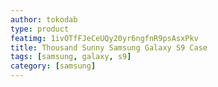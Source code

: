 ```yaml
---
author: tokodab
type: product
featimg: 1ivOTfFJeCeUQy20yr6ngfnR9psAsxPkv
title: Thousand Sunny Samsung Galaxy S9 Case
tags: [samsung, galaxy, s9]
category: [samsung]
---
```

